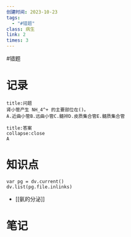 ```yaml
---
创建时间: 2023-10-23
tags:
  - "#错题"
class: 病生
link: 2
times: 3
---
```

#错题


记录
==
```ad-question
title:问题
肾小管产生 NH_4^+ 的主要部位在()。
A.近曲小管B.远曲小管C.髓袢D.皮质集合管E.髓质集合管

```

```ad-note
title:答案
collapse:close
A
```

知识点
==
```dataviewjs
var pg = dv.current()
dv.list(pg.file.inlinks)
```
- [[氨的分泌]]

笔记
==